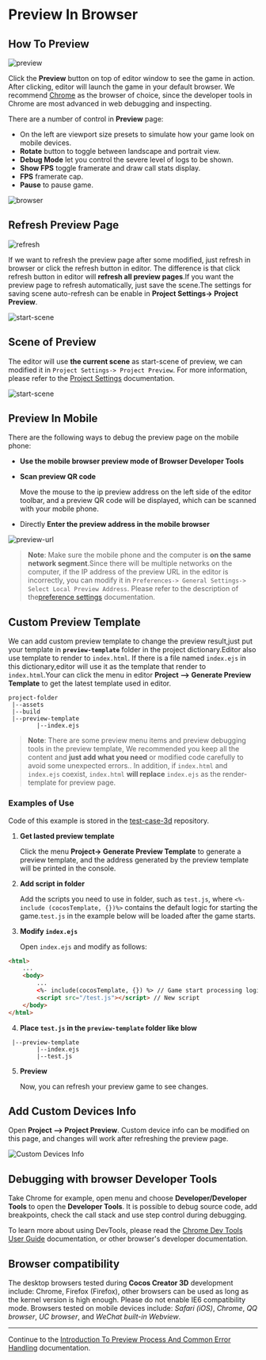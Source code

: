 # Preview In Browser

## How To Preview

![preview](index/preview.jpg)

Click the **Preview** button on top of editor window to see the game in action. After clicking, editor will launch the game in your default browser. We recommend [Chrome](http://google.com/chrome) as the browser of choice, since the developer tools in Chrome are most advanced in web debugging and inspecting.

There are a number of control in **Preview** page:

- On the left are viewport size presets to simulate how your game look on mobile devices.
- **Rotate** button to toggle between landscape and portrait view.
- **Debug Mode** let you control the severe level of logs to be shown.
- **Show FPS** toggle framerate and draw call stats display.
- **FPS** framerate cap.
- **Pause** to pause game.

![browser](index/browser.png)

## Refresh Preview Page

![refresh](index/refresh.jpg)

If we want to refresh the preview page after some modified, just refresh in browser or click the refresh button in editor.
The difference is that click refresh button in editor will **refresh all preview pages**.If you want the preview page to refresh automatically, just save the scene.The settings for saving scene auto-refresh can be enable in __Project Settings-> Project Preview__.

![start-scene](index/auto-refresh.jpg)

## Scene of Preview

The editor will use **the current scene** as start-scene of preview, we can modified it in `Project Settings-> Project Preview`. For more information, please refer to the [Project Settings](../project/index.md) documentation.

![start-scene](index/start-scene.jpg)

## Preview In Mobile

There are the following ways to debug the preview page on the mobile phone:

- **Use the mobile browser preview mode of Browser Developer Tools**

- **Scan preview QR code**

    Move the mouse to the ip preview address on the left side of the editor toolbar, and a preview QR code will be displayed, which can be scanned with your mobile phone.

- Directly **Enter the preview address in the mobile browser**

![preview-url](index/preview-url.jpg)

> **Note**: Make sure the mobile phone and the computer is **on the same network segment**.Since there will be multiple networks on the computer, if the IP address of the preview URL in the editor is incorrectly, you can modify it in `Preferences-> General Settings-> Select Local Preview Address`. Please refer to the description of the[preference settings](../preference/index.md) documentation.

## Custom Preview Template

We can add custom preview template to change the preview result,just put your template in **`preview-template`** folder in the project dictionary.Editor also use template to render to `index.html`. If there is a file named `index.ejs` in this dictionary,editor will use it as the template that render to `index.html`.Your can click the menu in editor **Project ——> Generate Preview Template** to get the latest template used in editor.

```
project-folder
 |--assets
 |--build
 |--preview-template
        |--index.ejs
```

> **Note**: There are some preview menu items and preview debugging tools in the preview template, We recommended you keep all the content and **just add what you need** or modified code carefully to avoid some unexpected errors.. In addition, if `index.html` and `index.ejs` coexist, `index.html` **will replace** `index.ejs` as the render-template for preview page.

### Examples of Use

Code of this example is stored in the [test-case-3d](https://github.com/cocos-creator/test-cases-3d) repository.

1. **Get lasted preview template**

     Click the menu **Project-> Generate Preview Template** to generate a preview template, and the address generated by the preview template will be printed in the console.

2. **Add script in folder**

    Add the scripts you need to use in folder, such as `test.js`, where `<%-include (cocosTemplate, {})%>` contains the default logic for starting the game.`test.js` in the example below will be loaded after the game starts.

3. **Modify `index.ejs`**

    Open `index.ejs` and modify as follows:

```html
<html>
    ...
    <body>
        ...
        <%- include(cocosTemplate, {}) %> // Game start processing logic
        <script src="/test.js"></script> // New script
    </body>
</html>
```

4. **Place `test.js` in the `preview-template` folder like blow**

```
 |--preview-template
        |--index.ejs
        |--test.js
```

5. **Preview**

    Now, you can refresh your preview game to see changes.

## Add Custom Devices Info

Open __Project ——> Project Preview__. Custom device info can be modified on this page, and changes will work after refreshing the preview page.

![Custom Devices Info](./browser/user_device.jpg)

## Debugging with browser Developer Tools

Take Chrome for example, open menu and choose __Developer/Developer Tools__ to open the __Developer Tools__. It is possible to debug source code, add breakpoints, check the call stack and use step control during debugging.

To learn more about using DevTools, please read the [Chrome Dev Tools User Guide](https://developer.chrome.com/devtools) documentation, or other browser's developer documentation.

## Browser compatibility

The desktop browsers tested during __Cocos Creator 3D__ development include: Chrome, Firefox (Firefox), other browsers can be used as long as the kernel version is high enough. Please do not enable IE6 compatibility mode. Browsers tested on mobile devices include: *Safari (iOS)*, *Chrome*, *QQ browser*, *UC browser*, and *WeChat built-in Webview*.

---

Continue to the [Introduction To Preview Process And Common Error Handling](preview-guid.md) documentation.
